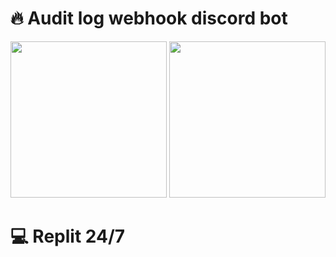 # 🔥 Audit log webhook discord bot
<p align="center">
  <img src="https://github.com/retardpa1n/audit-log-webhook-discord-bot/blob/main/assets/connected.png" width="250">
  <img src="https://github.com/retardpa1n/audit-log-webhook-discord-bot/blob/main/assets/disconnected.png" width="250">
</p>

# 💻 Replit 24/7

